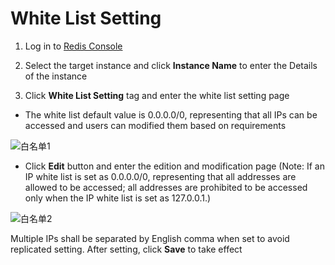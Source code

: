 # White List Setting 

1. Log in to [Redis Console](https://redis-console.jdcloud.com/redis)

2. Select the target instance and click **Instance Name** to enter the Details of the instance

3. Click **White List Setting** tag and enter the white list setting page

- The white list default value is 0.0.0.0/0, representing that all IPs can be accessed and users can modified them based on requirements

![白名单1](https://github.com/jdcloudcom/cn/blob/master/image/Redis/whitelist1.png)

- Click **Edit** button and enter the edition and modification page (Note: If an IP white list is set as 0.0.0.0/0, representing that all addresses are allowed to be accessed; all addresses are prohibited to be accessed only when the IP white list is set as 127.0.0.1.)

![白名单2](https://github.com/jdcloudcom/cn/blob/master/image/Redis/whitelist2.png)

Multiple IPs shall be separated by English comma when set to avoid replicated setting. After setting, click **Save** to take effect

